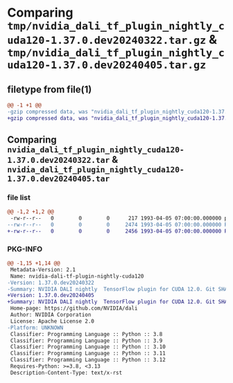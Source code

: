# Comparing `tmp/nvidia_dali_tf_plugin_nightly_cuda120-1.37.0.dev20240322.tar.gz` & `tmp/nvidia_dali_tf_plugin_nightly_cuda120-1.37.0.dev20240405.tar.gz`

## filetype from file(1)

```diff
@@ -1 +1 @@
-gzip compressed data, was "nvidia_dali_tf_plugin_nightly_cuda120-1.37.0.dev20240322.tar", last modified: Mon Apr  5 07:00:00 1993, max compression
+gzip compressed data, was "nvidia_dali_tf_plugin_nightly_cuda120-1.37.0.dev20240405.tar", last modified: Mon Apr  5 07:00:00 1993, max compression
```

## Comparing `nvidia_dali_tf_plugin_nightly_cuda120-1.37.0.dev20240322.tar` & `nvidia_dali_tf_plugin_nightly_cuda120-1.37.0.dev20240405.tar`

### file list

```diff
@@ -1,2 +1,2 @@
 -rw-r--r--   0        0        0      217 1993-04-05 07:00:00.000000 pyproject.toml
--rw-r--r--   0        0        0     2474 1993-04-05 07:00:00.000000 PKG-INFO
+-rw-r--r--   0        0        0     2456 1993-04-05 07:00:00.000000 PKG-INFO
```

### PKG-INFO

```diff
@@ -1,15 +1,14 @@
 Metadata-Version: 2.1
 Name: nvidia-dali-tf-plugin-nightly-cuda120
-Version: 1.37.0.dev20240322
-Summary: NVIDIA DALI nightly  TensorFlow plugin for CUDA 12.0. Git SHA: 86d973fe68efd2776a103b61eb3d782a07c9c3f0
+Version: 1.37.0.dev20240405
+Summary: NVIDIA DALI nightly  TensorFlow plugin for CUDA 12.0. Git SHA: d28d6cbfc665781c5f3ab4ba28602374c48da31b
 Home-page: https://github.com/NVIDIA/dali
 Author: NVIDIA Corporation
 License: Apache License 2.0
-Platform: UNKNOWN
 Classifier: Programming Language :: Python :: 3.8
 Classifier: Programming Language :: Python :: 3.9
 Classifier: Programming Language :: Python :: 3.10
 Classifier: Programming Language :: Python :: 3.11
 Classifier: Programming Language :: Python :: 3.12
 Requires-Python: >=3.8, <3.13
 Description-Content-Type: text/x-rst
```

